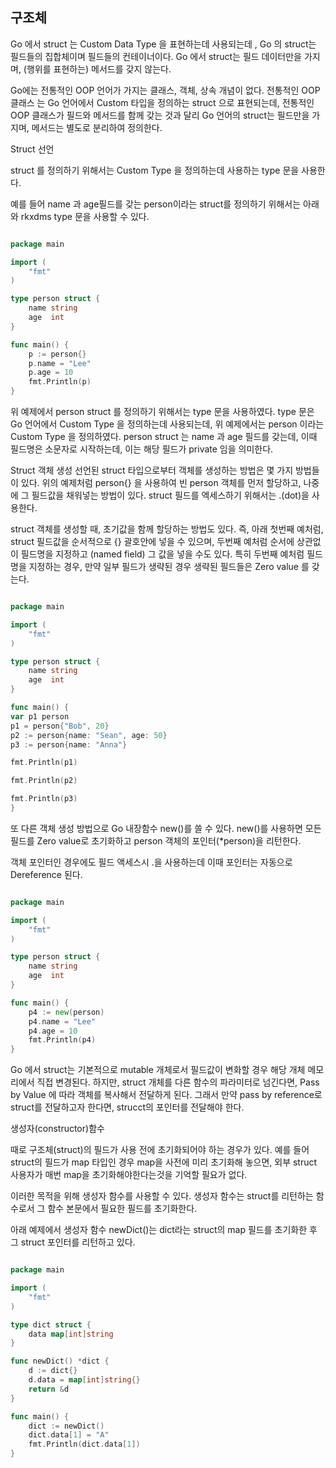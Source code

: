 ## 구조체

Go 에서 struct 는 Custom Data Type 을 표현하는데 사용되는데 , Go 의 struct는 필드들의 집합체이며
필드들의 컨테이너이다. Go 에서 struct는 필드 데이터만을 가지며, (행위를 표현하는) 메서드를
갖지 않는다. 

Go에는 전통적인 OOP 언어가 가지는 클래스, 객체, 상속 개념이 없다. 전통적인 OOP 클래스
는 Go 언어에서 Custom 타입을 정의하는 struct 으로 표현되는데, 전통적인 OOP 클래스가 
필드와 메서드를 함께 갖는 것과 달리 Go 언어의 struct는 필드만을 가지며, 메서드는 별도로 
분리하여 정의한다. 

Struct 선언

struct 를 정의하기 위해서는 Custom Type 을 정의하는데 사용하는 type 문을 사용한다. 

예를 들어 name 과 age필드를 갖는 person이라는 struct를 정의하기 위해서는 아래와 rkxdms 
type 문을 사용할 수 있다. 

```go

package main

import (
    "fmt"
)

type person struct {
    name string
    age  int
}

func main() {
    p := person{}
    p.name = "Lee"
    p.age = 10
    fmt.Println(p)
}
```

위 예제에서 person struct 를 정의하기 위해서는 type 문을 사용하였다. type 문은 Go 언어에서
Custom Type 을 정의하는데 사용되는데, 위 예제에서는 person 이라는 Custom Type 을 정의하였다.
person struct 는 name 과 age 필드를 갖는데, 이때 필드명은 소문자로 시작하는데, 이는 해당
필드가 private 임을 의미한다.

Struct 객체 생성 
선언된 struct 타입으로부터 객체를 생성하는 방법은 몇 가지 방법들이 있다. 위의 예제처럼 
person{}  을 사용하여 빈 person 객체를 먼저 할당하고, 나중에 그 필드값을 채워넣는 방법이
있다. struct 필드를 엑세스하기 위해서는 .(dot)을 사용한다. 

struct 객체를 생성할 때, 초기값을 함께 할당하는 방법도 있다. 즉, 아래 첫번째 예처럼, 
struct 필드값을 순서적으로 {} 괄호안에 넣을 수 있으며, 두번째 예처럼 순서에 상관없이 
필드명을 지정하고 (named field) 그 값을 넣을 수도 있다. 특히 두번째 예처럼 필드명을 
지정하는 경우, 만약 일부 필드가 생략된 경우 생략된 필드들은 Zero value 를 갖는다.

```go

package main

import (
    "fmt"
)

type person struct {
    name string
    age  int
}

func main() {
var p1 person
p1 = person{"Bob", 20}
p2 := person{name: "Sean", age: 50}
p3 := person{name: "Anna"}

fmt.Println(p1)

fmt.Println(p2)

fmt.Println(p3)
}
```

또 다른 객체 생성 방법으로 Go 내장함수 new()를 쓸 수 있다. new()를 사용하면 모든 필드를
Zero value로 초기화하고 person 객체의 포인터(*person)을 리턴한다. 

객체 포인터인 경우에도 필드 액세스시 .을 사용하는데 이때 포인터는 자동으로 Dereference 된다. 

```go

package main

import (
    "fmt"
)

type person struct {
    name string
    age  int
}

func main() {
    p4 := new(person)
    p4.name = "Lee"
    p4.age = 10
    fmt.Println(p4)
}
```

Go 에서 struct는 기본적으로 mutable 개체로서 필드값이 변화할 경우 해당 개체 메모리에서
직접 변경된다. 하지만, struct 개체를 다른 함수의 파라미터로 넘긴다면, Pass by Value
에 따라 객체를 복사해서 전달하게 된다. 그래서 만약 pass by reference로 struct를 
전달하고자 한다면, strucct의 포인터를 전달해야 한다. 

생성자(constructor)함수

때로 구조체(struct)의 필드가 사용 전에 초기화되어야 하는 경우가 있다. 예를 들어 struct의 
필드가 map 타입인 경우 map을 사전에 미리 초기화해 놓으면, 외부 struct 사용자가 
매번 map을 초기화해야한다는것을 기억할 필요가 없다. 

이러한 목적을 위해 생성자 함수를 사용할 수 있다. 생성자 함수는 
struct를 리턴하는 함수로서 그 함수 본문에서 필요한 필드를 초기화한다. 

아래 예제에서 생성자 함수 newDict()는 dict라는 struct의 map 필드를 초기화한 후 
그 struct 포인터를 리턴하고 있다. 

```go

package main

import (
    "fmt"
)

type dict struct {
    data map[int]string
}

func newDict() *dict {
    d := dict{}
    d.data = map[int]string{}
    return &d
}

func main() {
    dict := newDict()
    dict.data[1] = "A"
    fmt.Println(dict.data[1])
}
```









































